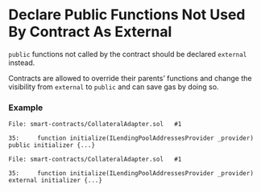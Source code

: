 # Declare Public Functions Not Used By Contract As External

`public` functions not called by the contract should be declared `external` instead.

Contracts are allowed to override their parents’ functions and change the visibility from `external` to `public` and can save gas by doing so.

### Example

```solidity
File: smart-contracts/CollateralAdapter.sol   #1

35:     function initialize(ILendingPoolAddressesProvider _provider) public initializer {...}
```

```solidity
File: smart-contracts/CollateralAdapter.sol   #1

35:     function initialize(ILendingPoolAddressesProvider _provider) external initializer {...}
```
